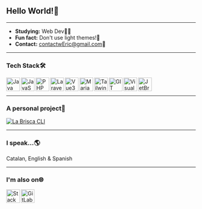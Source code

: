 ## Hello World!👋

---

-  **Studying:** Web Dev👨‍💻
-  **Fun fact:** Don't use light themes!🤢
-  **Contact:** contactwEric@gmail.com📮

---

### Tech Stack🛠

<a href="#">
  <img
    align="left"
    alt="Java"
    title="Java"
    width="36px"
    src="https://cdn-icons-png.flaticon.com/512/226/226777.png"
  />
</a>

<a href="#">
  <img
    align="left"
    alt="JavaScript"
    title="JavaScript"
    width="36px"
    src="https://cdn.jsdelivr.net/gh/devicons/devicon/icons/javascript/javascript-original.svg"
  />
</a>

<a href="#">
  <img
    align="left"
    alt="PHP"
    title="PHP"
    width="36px"
    src="https://cdn.jsdelivr.net/gh/devicons/devicon/icons/php/php-plain.svg"
  />
</a>

<a href="#">
  <img
    align="left"
    alt="Laravel"
    title="Laravel"
    width="36px"
    src="https://upload.vectorlogo.zone/logos/laravel/images/fd9bffa7-873e-4946-92bc-815ed69faeec.svg"
  />
</a>

<a href="#">
  <img
    align="left"
    alt="Vue3"
    title="Vue3"
    width="36px"
    src="https://cdn.jsdelivr.net/gh/devicons/devicon/icons/vuejs/vuejs-original.svg"
  />
</a>

<a href="#">
  <img
    align="left"
    alt="MariaDB"
    title="MariaDB"
    width="36px"
    src="https://www.vectorlogo.zone/logos/mariadb/mariadb-icon.svg"
  />
</a>

<a href="#">
  <img
    align="left"
    alt="TailwindCSS"
    title="TailwindCSS"
    width="36px"
    src="https://cdn.jsdelivr.net/gh/devicons/devicon/icons/tailwindcss/tailwindcss-plain.svg"
  />
</a>

<a href="#">
  <img
    align="left"
    alt="GIT"
    title="GIT"
    width="36px"
    src="https://cdn.jsdelivr.net/gh/devicons/devicon/icons/git/git-original.svg"
  />
</a>

<a href="#">
  <img
    align="left"
    alt="Visual Studio Code"
    title="Visual Studio Code"
    width="36px"
    src="https://cdn.jsdelivr.net/gh/devicons/devicon/icons/vscode/vscode-original.svg"
  />
</a>

<a href="#">
  <img
    align="left"
    alt="JetBrains"
    title="JetBrains"
    width="36px"
    src="https://www.vectorlogo.zone/logos/jetbrains/jetbrains-icon.svg"
  />
</a>

<br><br>

---

### A personal project🚀

[![La Brisca CLI](https://github-readme-stats.vercel.app/api/pin/?username=ericmp33&repo=la-brisca-cli&theme=nord)](https://github.com/ericmp33/la-brisca-cli)

---

### I speak...🌎

Catalan, English & Spanish

---

### I'm also on🌐

<a href="https://stackoverflow.com/users/14569750/ericmp">
  <img
    align="left"
    alt="StackOverflow"
    title="StackOverflow"
    width="36px"
    src="https://www.vectorlogo.zone/logos/stackoverflow/stackoverflow-icon.svg"
  />
</a>

<a href="https://gitlab.com/ericmp33">
  <img
    align="left"
    alt="GitLab"
    title="GitLab"
    width="36px"
    src="https://www.vectorlogo.zone/logos/gitlab/gitlab-icon.svg"
  />
</a>
